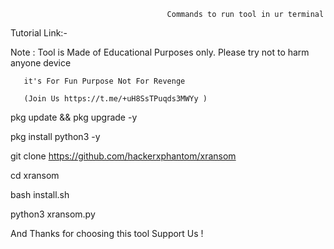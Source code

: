                                        Commands to run tool in ur terminal

   Tutorial Link:-   
   
   
Note : Tool is Made of Educational Purposes only.
       Please try not to harm anyone device  
       
       it's For Fun Purpose Not For Revenge 
       
       (Join Us https://t.me/+uH8SsTPuqds3MWYy )
       
pkg update && pkg upgrade -y

pkg install python3 -y

git clone https://github.com/hackerxphantom/xransom

cd xransom

bash install.sh

python3 xransom.py


And Thanks for choosing this tool Support Us !
